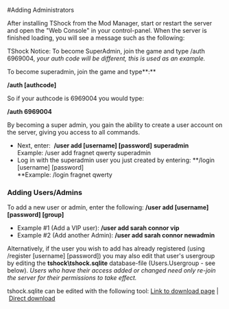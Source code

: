 #Adding Administrators

After installing TShock from the Mod Manager, start or restart the server and open the "Web Console" in your control-panel. When the server is finished loading, you will see a message such as the following:

  

TShock Notice: To become SuperAdmin, join the game and type /auth 6969004, _your auth code will be different, this is used as an example._

To become superadmin, join the game and type**:**

**/auth \[authcode\]**

So if your authcode is 6969004 you would type:

**/auth 6969004**

By becoming a super admin, you gain the ability to create a user account on the server, giving you access to all commands.

*   Next, enter:  **/user add \[username\] \[password\]** **superadmin**  
    Example: /user add fragnet qwerty superadmin
*   Log in with the superadmin user you just created by entering: **/login \[username\] \[password\]  
    **Example: /login fragnet qwerty

### Adding Users/Admins

To add a new user or admin, enter the following: **/user add \[username\] \[password\] \[group\]**

*   Example #1 (Add a VIP user): **/user add sarah connor vip**
*   Example #2 (Add another Admin): **/user add sarah connor newadmin**

Alternatively, if the user you wish to add has already registered (using /register \[username\] \[password\]) you may also edit that user's usergroup by editing the **tshock\\tshock.sqlite** database-file (Users.Usergroup - see below). _Users who have their access added or changed need only re-join the server for their permissions to take effect._

tshock.sqlite can be edited with the following tool: [Link to download page](http://sqliteadmin.orbmu2k.de/) | [Direct download](http://download.orbmu2k.de/download.php?id=19)